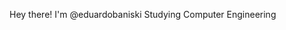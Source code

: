 Hey there! I'm @eduardobaniski
Studying Computer Engineering 


<!---
eduardobaniski/eduardobaniski is a ✨ special ✨ repository because its `README.md` (this file) appears on your GitHub profile.
You can click the Preview link to take a look at your changes.
--->
